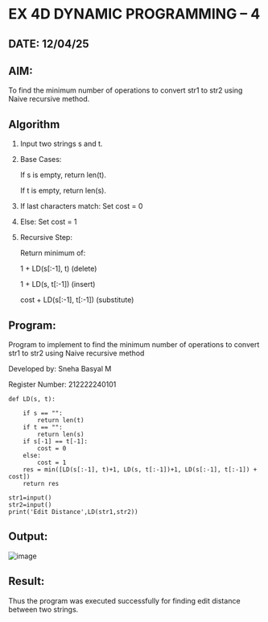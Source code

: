 # EX 4D DYNAMIC PROGRAMMING – 4

## DATE:  12/04/25

## AIM:
To find the minimum number of operations to convert str1 to str2 using Naive recursive method.

## Algorithm

1. Input two strings s and t.

2. Base Cases:

   If s is empty, return len(t).

   If t is empty, return len(s).

3. If last characters match: Set cost = 0

4. Else: Set cost = 1

5. Recursive Step:

   Return minimum of:

     1 + LD(s[:-1], t) (delete)

     1 + LD(s, t[:-1]) (insert)

     cost + LD(s[:-1], t[:-1]) (substitute)
   
## Program:

Program to implement to find the minimum number of operations to convert str1 to str2 using Naive recursive method

Developed by: Sneha Basyal M

Register Number: 212222240101  

```
def LD(s, t):
    
    if s == "":
        return len(t)
    if t == "":
        return len(s)
    if s[-1] == t[-1]:
        cost = 0
    else:
        cost = 1
    res = min([LD(s[:-1], t)+1, LD(s, t[:-1])+1, LD(s[:-1], t[:-1]) + cost])
    return res
    
str1=input()
str2=input()
print('Edit Distance',LD(str1,str2))

```

## Output:

![image](https://github.com/user-attachments/assets/97d78c0b-4d3f-4f27-9ad5-dd0d57a61989)


## Result:
Thus the program was executed successfully for finding edit distance between two strings.
